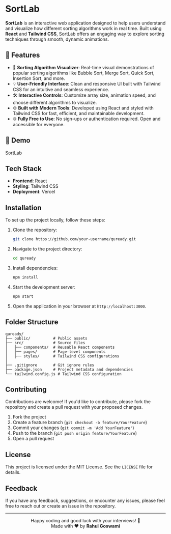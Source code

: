 # SortLab

**SortLab** is an interactive web application designed to help users understand and visualize how different sorting algorithms work in real time. Built using **React** and **Tailwind CSS**, SortLab offers an engaging way to explore sorting techniques through smooth, dynamic animations.

## 🚀 Features

- 🎯 **Sorting Algorithm Visualizer**: Real-time visual demonstrations of popular sorting algorithms like Bubble Sort, Merge Sort, Quick Sort, Insertion Sort, and more.
- 💡 **User-Friendly Interface**: Clean and responsive UI built with Tailwind CSS for an intuitive and seamless experience.
- 🛠️ **Interactive Controls**: Customize array size, animation speed, and choose different algorithms to visualize.
- ⚙️ **Built with Modern Tools**: Developed using React and styled with Tailwind CSS for fast, efficient, and maintainable development.
- 🌐 **Fully Free to Use**: No sign-ups or authentication required. Open and accessible for everyone.

## 📸 Demo

[SortLab](https://sorting-visualizer-rahul-goswamis-projects-c6755eb5.vercel.app/) 


## Tech Stack

- **Frontend**: React
- **Styling**: Tailwind CSS
- **Deployment**: Vercel

## Installation

To set up the project locally, follow these steps:

1. Clone the repository:

   ```bash
   git clone https://github.com/your-username/quready.git
   ```

2. Navigate to the project directory:

   ```bash
   cd quready
   ```

3. Install dependencies:

   ```bash
   npm install
   ```

4. Start the development server:

   ```bash
   npm start
   ```

5. Open the application in your browser at `http://localhost:3000`.

## Folder Structure

```
quready/
├── public/          # Public assets
├── src/             # Source files
│   ├── components/  # Reusable React components
│   ├── pages/       # Page-level components
│   ├── styles/      # Tailwind CSS configurations
│  
├── .gitignore       # Git ignore rules
├── package.json     # Project metadata and dependencies
└── tailwind.config.js # Tailwind CSS configuration
```

## Contributing

Contributions are welcome! If you'd like to contribute, please fork the repository and create a pull request with your proposed changes.

1. Fork the project
2. Create a feature branch (`git checkout -b feature/YourFeature`)
3. Commit your changes (`git commit -m 'Add YourFeature'`)
4. Push to the branch (`git push origin feature/YourFeature`)
5. Open a pull request

## License

This project is licensed under the MIT License. See the `LICENSE` file for details.

## Feedback

If you have any feedback, suggestions, or encounter any issues, please feel free to reach out or create an issue in the repository.

---

<p align="center">
  Happy coding and good luck with your interviews! 🚀<br/>
  Made with ❤️ by <strong>Rahul Goswami</strong>
</p>
